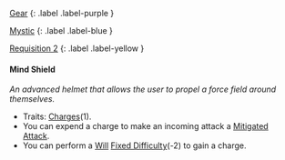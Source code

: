 
[Gear](Game/Gear-List)
{: .label .label-purple }

[Mystic](Game/Mystic)
{: .label .label-blue }

[Requisition 2](Game/Deployment#Requisition)
{: .label .label-yellow }
#### Mind Shield
*An advanced helmet that allows the user to propel a force field around themselves.*
* Traits: [Charges](Game/Core/Gear#Charges)(1).
* You can expend a charge to make an incoming attack a [Mitigated Attack](Game/Core/Terminology#Mitigated%20Attack).
* You can perform a [Will](Game/Core/Spirit#Will) [Fixed Difficulty](Game/Core/Skills#Fixed%20Difficulty)(-2) to gain a charge.